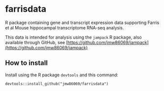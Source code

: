 # farrisdata

R package containing gene and transcript expression data
supporting Farris et al Mouse hippocampal transcriptome
RNA-seq analysis.

This data is intended for analysis
using the `jampack` R package, also available through
GitHub, see [https://github.com/jmw86069/jampack](https://github.com/jmw86069/jampack)

## How to install

Install using the R package `devtools` and this command:

```
devtools::install_github("jmw86069/farrisdata")
```

